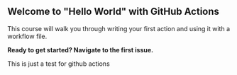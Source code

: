 ## Welcome to "Hello World" with GitHub Actions

This course will walk you through writing your first action and using it with a workflow file. 

**Ready to get started? Navigate to the first issue.**

This is just a test for github actions
